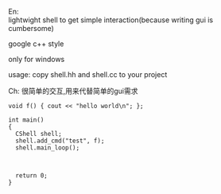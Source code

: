 En:  
lightwight shell to get simple interaction(because writing gui is cumbersome)

google c++ style

only for windows

usage: copy shell.hh and shell.cc to your project

Ch: 
很简单的交互,用来代替简单的gui需求


```
void f() { cout << "hello world\n"; };

int main()
{
  CShell shell;
  shell.add_cmd("test", f);
  shell.main_loop();
  


  return 0;
}
```






